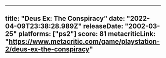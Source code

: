 
---
title: "Deus Ex: The Conspiracy"
date: "2022-04-09T23:38:28.989Z"
releaseDate: "2002-03-25"
platforms: ["ps2"]
score: 81
metacriticLink: "https://www.metacritic.com/game/playstation-2/deus-ex-the-conspiracy"
---
